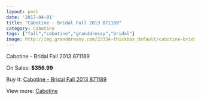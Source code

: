 ```yaml
---
layout: post
date: '2017-04-01'
title: "Cabotine - Bridal Fall 2013 871189"
category: Cabotine
tags: ["fall","cabotine","granddressy","bridal"]
image: http://img.granddressy.com/23334-thickbox_default/cabotine-bridal-fall-2013-871189.jpg
---
```

Cabotine - Bridal Fall 2013 871189

On Sales: **$356.99**
<a href="https://www.granddressy.com/en/cabotine/22278-cabotine-bridal-fall-2013-871189.html"><amp-img layout="responsive" width="600" height="600" src="//img.granddressy.com/23334-thickbox_default/cabotine-bridal-fall-2013-871189.jpg" alt="Cabotine - Bridal Fall 2013 871189 0" /></a>

Buy it: [Cabotine - Bridal Fall 2013 871189](https://www.granddressy.com/en/cabotine/22278-cabotine-bridal-fall-2013-871189.html "Cabotine - Bridal Fall 2013 871189")

View more: [Cabotine](https://www.granddressy.com/en/62-cabotine "Cabotine")